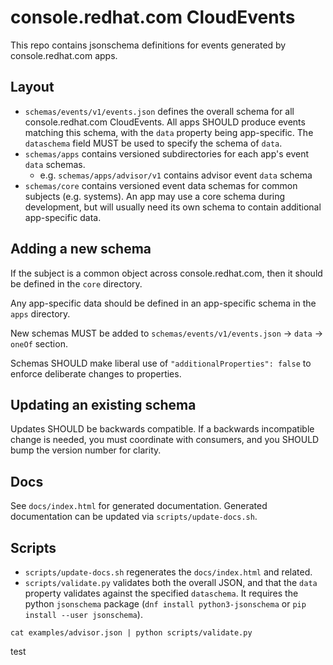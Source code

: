 console.redhat.com CloudEvents
==============================

This repo contains jsonschema definitions for events generated by console.redhat.com apps.

Layout
------

* `schemas/events/v1/events.json` defines the overall schema for all console.redhat.com CloudEvents.
  All apps SHOULD produce events matching this schema, with the `data` property being app-specific.
  The `dataschema` field MUST be used to specify the schema of `data`.
* `schemas/apps` contains versioned subdirectories for each app's event `data` schemas.
  * e.g. `schemas/apps/advisor/v1` contains advisor event `data` schema
* `schemas/core` contains versioned event data schemas for common subjects (e.g. systems). An app
  may use a core schema during development, but will usually need its own schema to contain
  additional app-specific data.

Adding a new schema
-------------------

If the subject is a common object across console.redhat.com, then it should be defined in the `core`
directory.

Any app-specific data should be defined in an app-specific schema in the `apps` directory.

New schemas MUST be added to `schemas/events/v1/events.json` -> `data` -> `oneOf` section.


Schemas SHOULD make liberal use of `"additionalProperties": false` to enforce deliberate changes to
properties.

Updating an existing schema
---------------------------

Updates SHOULD be backwards compatible. If a backwards incompatible change is needed, you must
coordinate with consumers, and you SHOULD bump the version number for clarity.

Docs
----

See `docs/index.html` for generated documentation. Generated documentation can be updated via
`scripts/update-docs.sh`.

Scripts
-------

* `scripts/update-docs.sh` regenerates the `docs/index.html` and related.
* `scripts/validate.py` validates both the overall JSON, and that the `data` property validates 
  against the specified `dataschema`. It requires the python `jsonschema` package 
  (`dnf install python3-jsonschema` or `pip install --user jsonschema`).

```
cat examples/advisor.json | python scripts/validate.py
```

test

